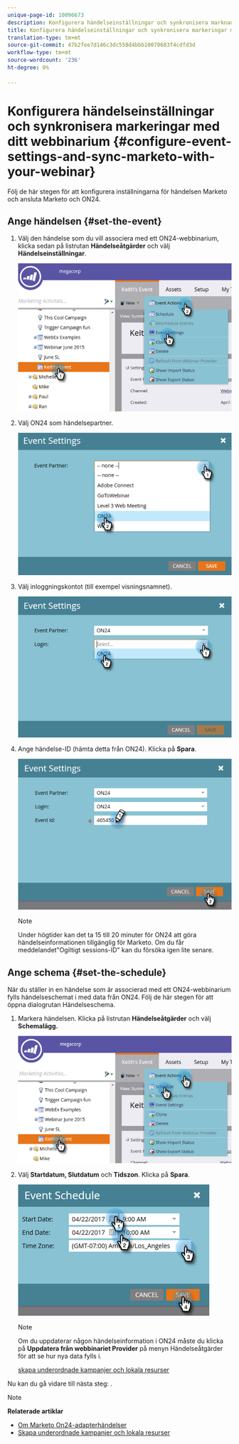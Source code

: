 ```yaml
---
unique-page-id: 10096673
description: Konfigurera händelseinställningar och synkronisera marknadsföring med ditt webbinarium - Marketo Docs - produktdokumentation
title: Konfigurera händelseinställningar och synkronisera markeringar med ditt webbinarium
translation-type: tm+mt
source-git-commit: 47b2fee7d146c3dc558d4bbb10070683f4cdfd3d
workflow-type: tm+mt
source-wordcount: '236'
ht-degree: 0%

---
```



# Konfigurera händelseinställningar och synkronisera markeringar med ditt webbinarium {#configure-event-settings-and-sync-marketo-with-your-webinar}

Följ de här stegen för att konfigurera inställningarna för händelsen Marketo och ansluta Marketo och ON24.

## Ange händelsen {#set-the-event}

1. Välj den händelse som du vill associera med ett ON24-webbinarium, klicka sedan på listrutan **Händelseåtgärder** och välj **Händelseinställningar**.

   ![](assets/one.png)

1. Välj ON24 som händelsepartner.

   ![](assets/two.png)

1. Välj inloggningskontot (till exempel visningsnamnet).

   ![](assets/three.png)

1. Ange händelse-ID (hämta detta från ON24). Klicka på **Spara**.

   ![](assets/four.png)

   >[!NOTE]
   >
   >Under högtider kan det ta 15 till 20 minuter för ON24 att göra händelseinformationen tillgänglig för Marketo. Om du får meddelandet&quot;Ogiltigt sessions-ID&quot; kan du försöka igen lite senare.

## Ange schema {#set-the-schedule}

När du ställer in en händelse som är associerad med ett ON24-webbinarium fylls händelseschemat i med data från ON24. Följ de här stegen för att öppna dialogrutan Händelseschema.

1. Markera händelsen. Klicka på listrutan **Händelseåtgärder** och välj **Schemalägg.**

   ![](assets/five.png)

1. Välj **Startdatum, Slutdatum** och **Tidszon**. Klicka på **Spara**.

   ![](assets/six-1.png)

   >[!NOTE]
   >
   >Om du uppdaterar någon händelseinformation i ON24 måste du klicka på **Uppdatera från webbinariet Provider** på menyn Händelseåtgärder för att se hur nya data fylls i.

   [skapa underordnade kampanjer och lokala resurser](create-child-campaigns-and-local-assets.md)

Nu kan du gå vidare till nästa steg: .

>[!NOTE]
>
>**Relaterade artiklar**
>
>* [Om Marketo On24-adapterhändelser](understanding-marketo-on24-adapter-events.md)
>* [Skapa underordnade kampanjer och lokala resurser](create-child-campaigns-and-local-assets.md)

>



